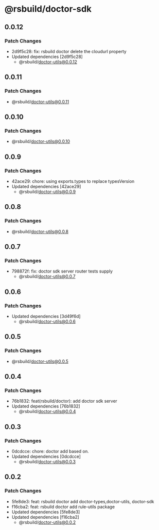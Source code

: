 # @rsbuild/doctor-sdk

## 0.0.12

### Patch Changes

- 2d9f5c28: fix: rsbuild doctor delete the cloudurl property
- Updated dependencies [2d9f5c28]
  - @rsbuild/doctor-utils@0.0.12

## 0.0.11

### Patch Changes

- @rsbuild/doctor-utils@0.0.11

## 0.0.10

### Patch Changes

- @rsbuild/doctor-utils@0.0.10

## 0.0.9

### Patch Changes

- 42ace29: chore: using exports.types to replace typesVersion
- Updated dependencies [42ace29]
  - @rsbuild/doctor-utils@0.0.9

## 0.0.8

### Patch Changes

- @rsbuild/doctor-utils@0.0.8

## 0.0.7

### Patch Changes

- 798872f: fix: doctor sdk server router tests supply
  - @rsbuild/doctor-utils@0.0.7

## 0.0.6

### Patch Changes

- Updated dependencies [3d49f6d]
  - @rsbuild/doctor-utils@0.0.6

## 0.0.5

### Patch Changes

- @rsbuild/doctor-utils@0.0.5

## 0.0.4

### Patch Changes

- 76b1832: feat(rsbuild/doctor): add doctor sdk server
- Updated dependencies [76b1832]
  - @rsbuild/doctor-utils@0.0.4

## 0.0.3

### Patch Changes

- 0dcdcce: chore: doctor add based on.
- Updated dependencies [0dcdcce]
  - @rsbuild/doctor-utils@0.0.3

## 0.0.2

### Patch Changes

- 5fe8de3: feat: rsbuild doctor add doctor-types,doctor-utils, doctor-sdk
- f16cba2: feat: rsbuild doctor add rule-utils package
- Updated dependencies [5fe8de3]
- Updated dependencies [f16cba2]
  - @rsbuild/doctor-utils@0.0.2
